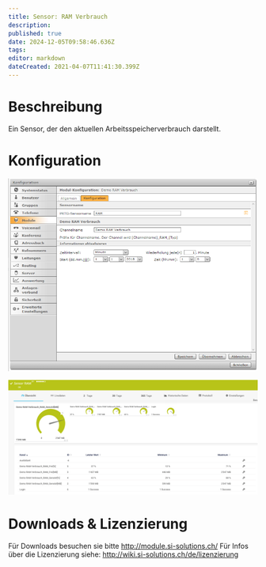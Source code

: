 ```yaml
---
title: Sensor: RAM Verbrauch
description: 
published: true
date: 2024-12-05T09:58:46.636Z
tags: 
editor: markdown
dateCreated: 2021-04-07T11:41:30.399Z
---
```


# Beschreibung
Ein Sensor, der den aktuellen Arbeitsspeicherverbrauch darstellt.
# Konfiguration
![Ram](/uploads/prtg/ram.png "Ram")

![Ramsensor](/uploads/prtg/ramsensor.png "Ramsensor")
# Downloads & Lizenzierung
Für Downloads besuchen sie bitte http://module.si-solutions.ch/
Für Infos über die Lizenzierung siehe: http://wiki.si-solutions.ch/de/lizenzierung